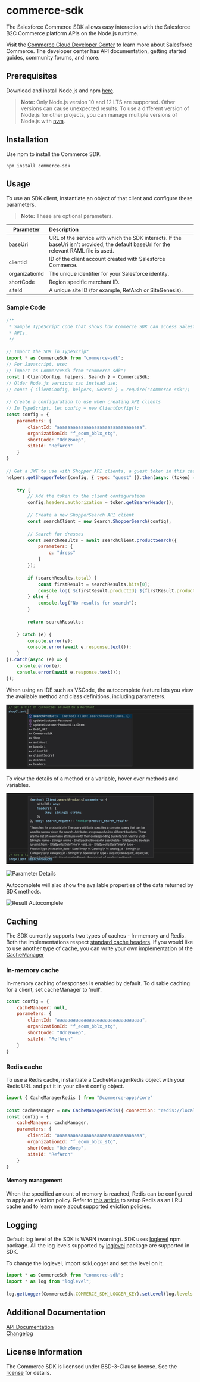 # commerce-sdk

The Salesforce Commerce SDK allows easy interaction with the Salesforce B2C Commerce platform APIs on the Node.js runtime.

Visit the [Commerce Cloud Developer Center](https://developer.commercecloud.com/) to learn more about Salesforce Commerce. The developer center has API documentation, getting started guides, community forums, and more.
​
## Prerequisites
Download and install Node.js and npm [here](https://nodejs.org/en/download/).
​
> **Note:** Only Node.js version 10 and 12 LTS are supported. Other versions can cause unexpected results. To use a different version of Node.js for other projects, you can manage multiple versions of Node.js with [nvm](https://github.com/nvm-sh/nvm).
​
## Installation
Use npm to install the Commerce SDK.
​
```
npm install commerce-sdk
```
## Usage
To use an SDK client, instantiate an object of that client and configure these parameters.
> **Note:** These are optional parameters.

| Parameter | Description |
| --------- | :----------- |
| baseUri | URL of the service with which the SDK interacts. If the baseUri isn't provided, the default baseUri for the relevant RAML file is used.  |
| clientId | ID of the client account created with Salesforce Commerce. |
| organizationId | The unique identifier for your Salesforce identity. |
| shortCode | Region specific merchant ID. |
| siteId | A unique site ID (for example, RefArch or SiteGenesis). |



### Sample Code
```javascript
/**
 * Sample TypeScript code that shows how Commerce SDK can access Salesforce Commerce
 * APIs.
 */
​
// Import the SDK in TypeScript
import * as CommerceSdk from "commerce-sdk";
// For Javascript, use:
// import as CommerceSdk from "commerce-sdk";
const { ClientConfig, helpers, Search } = CommerceSdk;
// Older Node.js versions can instead use:
// const { ClientConfig, helpers, Search } = require("commerce-sdk");

// Create a configuration to use when creating API clients
// In TypeScript, let config = new ClientConfig();
const config = {
    parameters: {
        clientId: "aaaaaaaaaaaaaaaaaaaaaaaaaaaaaaaa",
        organizationId: "f_ecom_bblx_stg",
        shortCode: "0dnz6oep",
        siteId: "RefArch"
    }
}

// Get a JWT to use with Shopper API clients, a guest token in this case
helpers.getShopperToken(config, { type: "guest" }).then(async (token) => {

    try {
        // Add the token to the client configuration
        config.headers.authorization = token.getBearerHeader();

        // Create a new ShopperSearch API client
        const searchClient = new Search.ShopperSearch(config);

        // Search for dresses
        const searchResults = await searchClient.productSearch({
            parameters: {
                q: "dress"
            }
        });

        if (searchResults.total) {
            const firstResult = searchResults.hits[0];
            console.log(`${firstResult.productId} ${firstResult.productName}`);
        } else {
            console.log("No results for search");
        }

        return searchResults;

    } catch (e) {
        console.error(e);
        console.error(await e.response.text());
    }
}).catch(async (e) => {
    console.error(e);
    console.error(await e.response.text());
});
```

When using an IDE such as VSCode, the autocomplete feature lets you view the available method and class definitions, including parameters.
​

![Autocomplete](https://github.com/SalesforceCommerceCloud/commerce-sdk/raw/master/packages/generator/images/Autocomplete.jpg?raw=true "Autocomplete")

To view the details of a method or a variable, hover over methods and variables.
​

![Method Details](https://github.com/SalesforceCommerceCloud/commerce-sdk/raw/master/packages/generator/images/MethodDetails.jpg?raw=true "Method Details")

![Parameter Details](https://github.com/SalesforceCommerceCloud/commerce-sdk/raw/master/packages/generator/images/ParameterDetails.jpg?raw=true "Parameter Details")

Autocomplete will also show the available properties of the data returned by SDK methods.


![Result Autocomplete](https://github.com/SalesforceCommerceCloud/commerce-sdk/raw/master/packages/generator/images/ResultAutocomplete.jpg?raw=true "Result Autocomplete")

## Caching

The SDK currently supports two types of caches - In-memory and Redis. Both the implementations respect [standard cache headers](https://developer.mozilla.org/en-US/docs/Web/HTTP/Headers/Cache-Control). If you would like to use another type of cache, you can write your own implementation of the [CacheManager](../core/src/base/cacheManager.ts)

### In-memory cache
In-memory caching of responses is enabled by default. To disable caching for a client, set cacheManager to 'null'.
```javascript
const config = {
    cacheManager: null,
    parameters: {
        clientId: "aaaaaaaaaaaaaaaaaaaaaaaaaaaaaaaa",
        organizationId: "f_ecom_bblx_stg",
        shortCode: "0dnz6oep",
        siteId: "RefArch"
    }
}
```

### Redis cache
To use a Redis cache, instantiate a CacheManagerRedis object with your Redis URL and put it in your client config object.
```javascript
import { CacheManagerRedis } from "@commerce-apps/core"

const cacheManager = new CacheManagerRedis({ connection: "redis://localhost:6379" });
const config = {
    cacheManager: cacheManager,
    parameters: {
        clientId: "aaaaaaaaaaaaaaaaaaaaaaaaaaaaaaaa",
        organizationId: "f_ecom_bblx_stg",
        shortCode: "0dnz6oep",
        siteId: "RefArch"
    }
}
```
#### Memory management

When the specified amount of memory is reached, Redis can be configured to apply an eviction policy. Refer to [this article](https://redis.io/topics/lru-cache/) to setup Redis as an LRU cache and to learn more about supported eviction policies. 

## Logging
Default log level of the SDK is WARN (warning). SDK uses [loglevel](https://www.npmjs.com/package/loglevel) npm package. All the log levels supported by [loglevel](https://www.npmjs.com/package/loglevel) package are supported in SDK.

To change the loglevel, import sdkLogger and set the level on it.
```javascript
import * as CommerceSdk from "commerce-sdk";
import * as log from "loglevel";

log.getLogger(CommerceSdk.COMMERCE_SDK_LOGGER_KEY).setLevel(log.levels.INFO);
```

## Additional Documentation 
[API Documentation](./APICLIENTS.md)  
[Changelog](./CHANGELOG.md)

## License Information
The Commerce SDK is licensed under BSD-3-Clause license. See the [license](./LICENSE.txt) for details.
